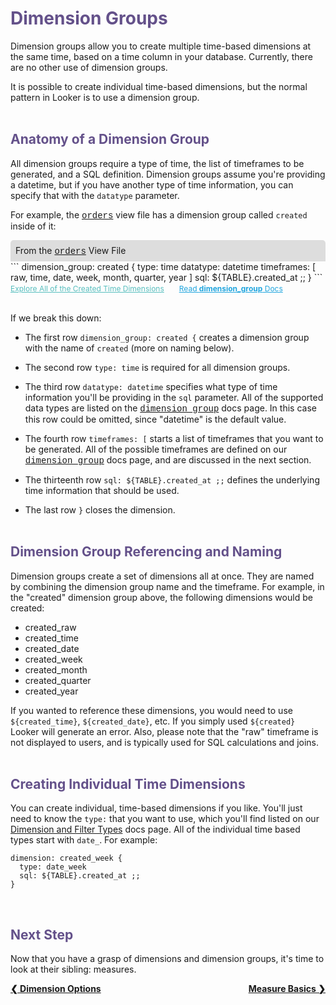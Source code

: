 <h1 style="color:rgb(100,81,138)">Dimension Groups</h1>

Dimension groups allow you to create multiple time-based dimensions at the same time, based on a time column in your database. Currently, there are no other use of dimension groups.

It is possible to create individual time-based dimensions, but the normal pattern in Looker is to use a dimension group.<br /><br />



<h2 style="color:rgb(100,81,138)">Anatomy of a Dimension Group</h2>

All dimension groups require a type of time, the list of timeframes to be generated, and a SQL definition.  Dimension groups assume you're providing a datetime, but if you have another type of time information, you can specify that with the `datatype` parameter.

For example, the <a href="https://learn2.looker.com/projects/e-commerce/files/orders.view.lkml" style="font-family:Monaco,Menlo,Consolas,Courier New,monospace;">orders</a> view file has a dimension group called `created` inside of it:

<div style="border-radius:5px 5px 0 0;padding:8px;background-color:rgb(221,221,221);">
 From the <a href="https://learn2.looker.com/projects/e-commerce/files/orders.view.lkml" style="font-family:Monaco,Menlo,Consolas,Courier New,monospace;">orders</a> View File</a>
</div>
```
dimension_group: created {
  type: time
  datatype: datetime
  timeframes: [
    raw,
    time,
    date,
    week,
    month,
    quarter,
    year
  ]
  sql: ${TABLE}.created_at ;;
}
```
<a style="color:rgb(87,190,190);font-size:12px;margin-right:20px;" href="https://learn2.looker.com/explore/e_commerce/orders?qid=3p4HPhJyr3HYuEEkdN1Bar" target="_blank"><i class="fa fa-search"></i> Explore All of the Created Time Dimensions</a> <a style="color:rgb(32,165,222);font-size:12px;" href="https://docs.looker.com/reference/field-params/dimension_group" target="_blank"><i class="fa fa-file-text-o"></i> Read <b>dimension_group</b> Docs</a><br /><br />

If we break this down:

+ The first row `dimension_group: created {` creates a dimension group with the name of `created` (more on naming below).

+ The second row `type: time` is required for all dimension groups.

+ The third row `datatype: datetime` specifies what type of time information you'll be providing in the `sql` parameter. All of the supported data types are listed on the <a href="https://docs.looker.com/reference/field-params/dimension_group" style="font-family:Monaco,Menlo,Consolas,Courier New,monospace;">dimension_group</a> docs page. In this case this row could be omitted, since "datetime" is the default value.

+ The fourth row `timeframes: [` starts a list of timeframes that you want to be generated. All of the possible timeframes are defined on our <a href="https://docs.looker.com/reference/field-params/dimension_group" style="font-family:Monaco,Menlo,Consolas,Courier New,monospace;">dimension_group</a> docs page, and are discussed in the next section.

+ The thirteenth row `sql: ${TABLE}.created_at ;;` defines the underlying time information that should be used.

+ The last row `}` closes the dimension.<br /><br />



<h2 style="color:rgb(100,81,138)">Dimension Group Referencing and Naming</h2>

Dimension groups create a set of dimensions all at once. They are named by combining the dimension group name and the timeframe. For example, in the "created" dimension group above, the following dimensions would be created:

+ created_raw
+ created_time
+ created_date
+ created_week
+ created_month
+ created_quarter
+ created_year

If you wanted to reference these dimensions, you would need to use `${created_time}`, `${created_date}`, etc. If you simply used `${created}` Looker will generate an error. Also, please note that the "raw" timeframe is not displayed to users, and is typically used for SQL calculations and joins.<br /><br />



<h2 style="color:rgb(100,81,138)">Creating Individual Time Dimensions</h2>

You can create individual, time-based dimensions if you like. You'll just need to know the `type:` that you want to use, which you'll find listed on our [Dimension and Filter Types](https://docs.looker.com/reference/field-reference/dimension-type-reference#individual_time_and_date_types) docs page. All of the individual time based types start with `date_`. For example:

```
dimension: created_week {
  type: date_week
  sql: ${TABLE}.created_at ;;
}
```

<br />


<h2 style="color:rgb(100,81,138)">Next Step</h2>

Now that you have a grasp of dimensions and dimension groups, it's time to look at their sibling: measures.

<div style="float:left;font-weight:bold;">
  <a href="https://learn2.looker.com/projects/e-commerce/files/06_dimension_options.md">&#10094; Dimension Options</a>
</div>

<div style="float:right;font-weight:bold;">
  <a href="https://learn2.looker.com/projects/e-commerce/files/08_measure_basics.md">Measure Basics &#10095;</a>
</div>